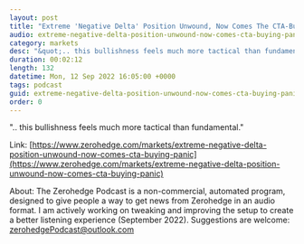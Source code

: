 ```yaml
---
layout: post
title: "Extreme 'Negative Delta' Position Unwound, Now Comes The CTA-Buying-Panic..."
audio: extreme-negative-delta-position-unwound-now-comes-cta-buying-panic-0
category: markets
desc: "&quot;.. this bullishness feels much more tactical than fundamental.&quot;"
duration: 00:02:12
length: 132
datetime: Mon, 12 Sep 2022 16:05:00 +0000
tags: podcast
guid: extreme-negative-delta-position-unwound-now-comes-cta-buying-panic-0
order: 0
---
```

&quot;.. this bullishness feels much more tactical than fundamental.&quot;

Link: [https://www.zerohedge.com/markets/extreme-negative-delta-position-unwound-now-comes-cta-buying-panic](https://www.zerohedge.com/markets/extreme-negative-delta-position-unwound-now-comes-cta-buying-panic)

About: The Zerohedge Podcast is a non-commercial, automated program, designed to give people a way to get news from Zerohedge in an audio format.  I am actively working on tweaking and improving the setup to create a better listening experience (September 2022).  Suggestions are welcome: [zerohedgePodcast@outlook.com](mailto:zerohedgePodcast@outlook.com)